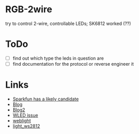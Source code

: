 # RGB-2wire
try to control 2-wire, controllable LEDs; SK6812 worked (??)

# ToDo
- [ ] find out which type the leds in question are
- [ ] find documentation for the protocol or reverse engineer it

# Links
- [Sparkfun has a likely candidate](https://www.sparkfun.com/products/21209)
- [Blog](https://cpldcpu.wordpress.com/2022/01/23/controlling-rgb-leds-with-only-the-powerlines-anatomy-of-a-christmas-light-string/)
- [Blog2](https://todbot.com/blog/2021/01/01/ws2812-compatible-fairy-light-leds-that-know-their-address/)
- [WLED issue](https://github.com/Aircoookie/WLED/issues/1312)
- [weblight](https://github.com/sowbug/weblight)
- [light_ws2812](https://github.com/cpldcpu/light_ws2812/tree/master/light_apa102_AVR)

